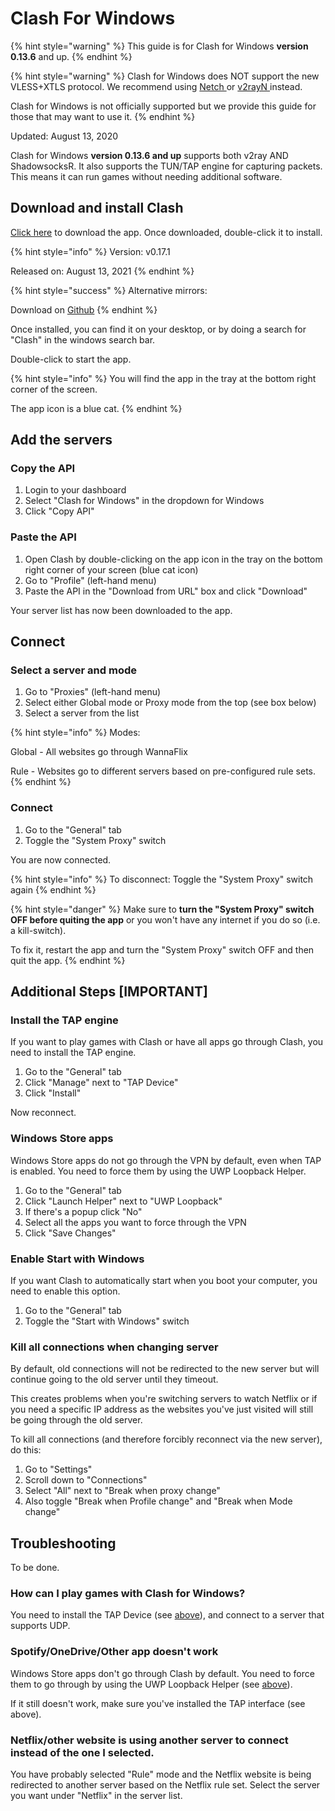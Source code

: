 # Clash For Windows

{% hint style="warning" %}
This guide is for Clash for Windows **version 0.13.6** and up.
{% endhint %}

{% hint style="warning" %}
Clash for Windows does NOT support the new VLESS+XTLS protocol. We recommend using [Netch ](netch-1.md)or [v2rayN ](v2rayn-recommended.md)instead.

Clash for Windows is not officially supported but we provide this guide for those that may want to use it.
{% endhint %}

Updated: August 13, 2020

Clash for Windows **version 0.13.6 and up** supports both v2ray AND ShadowsocksR. It also supports the TUN/TAP engine for capturing packets. This means it can run games without needing additional software. 

## Download and install Clash

[Click here](https://github.com/Fndroid/clash_for_windows_pkg/releases/download/0.13.6/Clash.for.Windows.Setup.0.13.6.exe) to download the app. Once downloaded, double-click it to install.

{% hint style="info" %}
Version: v0.17.1

Released on: August 13, 2021
{% endhint %}

{% hint style="success" %}
Alternative mirrors:

Download on [Github](https://github.com/Fndroid/clash_for_windows_pkg/releases) 
{% endhint %}

Once installed, you can find it on your desktop, or by doing a search for "Clash" in the windows search bar.

Double-click to start the app.

{% hint style="info" %}
You will find the app in the tray at the bottom right corner of the screen.

The app icon is a blue cat.
{% endhint %}

## Add the servers

### Copy the API

1. Login to your dashboard
2. Select "Clash for Windows" in the dropdown for Windows
3. Click "Copy API"

### Paste the API 

1. Open Clash by double-clicking on the app icon in the tray on the bottom right corner of your screen \(blue cat icon\)
2. Go to "Profile" \(left-hand menu\)
3. Paste the API in the "Download from URL" box and click "Download"

Your server list has now been downloaded to the app.

## Connect

### Select a server and mode

1. Go to "Proxies" \(left-hand menu\)
2. Select either Global mode or Proxy mode from the top \(see box below\)
3. Select a server from the list

{% hint style="info" %}
Modes:

Global - All websites go through WannaFlix

Rule - Websites go to different servers based on pre-configured rule sets.
{% endhint %}

### Connect

1. Go to the "General" tab
2. Toggle the "System Proxy" switch

You are now connected.

{% hint style="info" %}
To disconnect: Toggle the "System Proxy" switch again
{% endhint %}

{% hint style="danger" %}
Make sure to **turn the "System Proxy" switch OFF before quiting the app** or you won't have any internet if you do so \(i.e. a kill-switch\).

To fix it, restart the app and turn the "System Proxy" switch OFF and then quit the app.
{% endhint %}

## Additional Steps \[IMPORTANT\]

### Install the TAP engine

If you want to play games with Clash or have all apps go through Clash, you need to install the TAP engine.

1. Go to the "General" tab
2. Click "Manage" next to "TAP Device"
3. Click "Install"

Now reconnect. 

### Windows Store apps

Windows Store apps do not go through the VPN by default, even when TAP is enabled. You need to force them by using the UWP Loopback Helper.

1. Go to the "General" tab
2. Click "Launch Helper" next to "UWP Loopback"
3. If there's a popup click "No"
4. Select all the apps you want to force through the VPN
5. Click "Save Changes"

### Enable Start with Windows

If you want Clash to automatically start when you boot your computer, you need to enable this option.

1. Go to the "General" tab
2. Toggle the "Start with Windows" switch

### Kill all connections when changing server

By default, old connections will not be redirected to the new server but will continue going to the old server until they timeout.

This creates problems when you're switching servers to watch Netflix or if you need a specific IP address as the websites you've just visited will still be going through the old server.

To kill all connections \(and therefore forcibly reconnect via the new server\), do this:

1. Go to "Settings"
2. Scroll down to "Connections"
3. Select "All" next to "Break when proxy change"
4. Also toggle "Break when Profile change" and "Break when Mode change"

## Troubleshooting

To be done.

### How can I play games with Clash for Windows?

You need to install the TAP Device \(see [above](clash-for-windows-new.md#install-the-tap-engine)\), and connect to a server that supports UDP.

### Spotify/OneDrive/Other app doesn't work

Windows Store apps don't go through Clash by default. You need to force them to go through by using the UWP Loopback Helper \(see [above](clash-for-windows-new.md#windows-store-apps)\).

If it still doesn't work, make sure you've installed the TAP interface \(see above\).

### Netflix/other website is using another server to connect instead of the one I selected.

You have probably selected "Rule" mode and the Netflix website is being redirected to another server based on the Netflix rule set. Select the server you want under "Netflix" in the server list.

